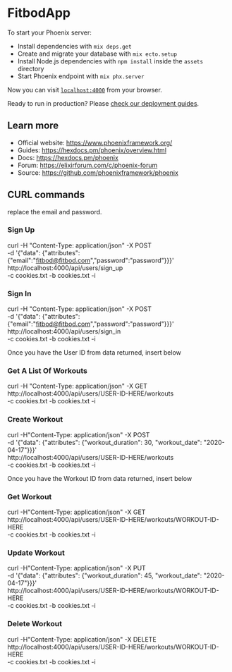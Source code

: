 # FitbodApp

To start your Phoenix server:

  * Install dependencies with `mix deps.get`
  * Create and migrate your database with `mix ecto.setup`
  * Install Node.js dependencies with `npm install` inside the `assets` directory
  * Start Phoenix endpoint with `mix phx.server`

Now you can visit [`localhost:4000`](http://localhost:4000) from your browser.

Ready to run in production? Please [check our deployment guides](https://hexdocs.pm/phoenix/deployment.html).

## Learn more

  * Official website: https://www.phoenixframework.org/
  * Guides: https://hexdocs.pm/phoenix/overview.html
  * Docs: https://hexdocs.pm/phoenix
  * Forum: https://elixirforum.com/c/phoenix-forum
  * Source: https://github.com/phoenixframework/phoenix

## CURL commands

replace the email and password.
### Sign Up
curl -H "Content-Type: application/json" -X POST \
-d '{"data": {"attributes": {"email":"fitbod@fitbod.com","password":"password"}}}' \
http://localhost:4000/api/users/sign_up \
-c cookies.txt -b cookies.txt -i

### Sign In
curl -H "Content-Type: application/json" -X POST \
-d '{"data": {"attributes": {"email":"fitbod@fitbod.com","password":"password"}}}' \
http://localhost:4000/api/users/sign_in \
-c cookies.txt -b cookies.txt -i


Once you have the User ID from data returned, insert below

### Get A List Of Workouts
curl -H "Content-Type: application/json" -X GET \
http://localhost:4000/api/users/USER-ID-HERE/workouts \
-c cookies.txt -b cookies.txt -i

### Create Workout
curl -H"Content-Type: application/json" -X POST \
-d '{"data": {"attributes": {"workout_duration": 30, "workout_date": "2020-04-17"}}}' \
http://localhost:4000/api/users/USER-ID-HERE/workouts \
-c cookies.txt -b cookies.txt -i

Once you have the Workout ID from data returned, insert below

### Get Workout
curl -H"Content-Type: application/json" -X GET \
http://localhost:4000/api/users/USER-ID-HERE/workouts/WORKOUT-ID-HERE \
-c cookies.txt -b cookies.txt -i

### Update Workout
curl -H"Content-Type: application/json" -X PUT \
-d '{"data": {"attributes": {"workout_duration": 45, "workout_date": "2020-04-17"}}}' \
http://localhost:4000/api/users/USER-ID-HERE/workouts/WORKOUT-ID-HERE \
-c cookies.txt -b cookies.txt -i

### Delete Workout
curl -H"Content-Type: application/json" -X DELETE \
http://localhost:4000/api/users/USER-ID-HERE/workouts/WORKOUT-ID-HERE \
-c cookies.txt -b cookies.txt -i
